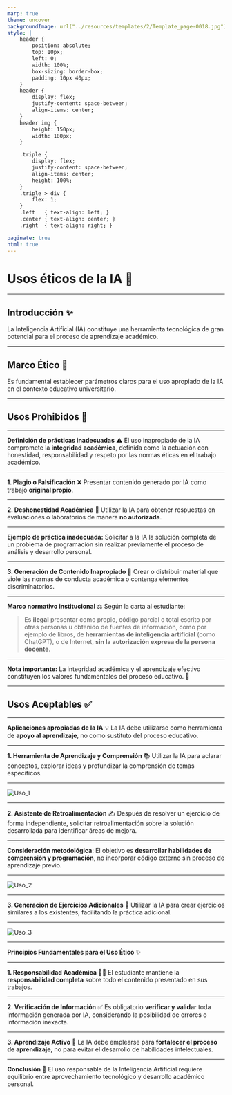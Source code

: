 ```yaml
---
marp: true
theme: uncover
backgroundImage: url("../resources/templates/2/Template_page-0018.jpg")
style: |
    header {
        position: absolute;
        top: 10px;
        left: 0;
        width: 100%;
        box-sizing: border-box;
        padding: 10px 40px;
    }
    header {
        display: flex;
        justify-content: space-between;
        align-items: center;
    }
    header img {
        height: 150px;
        width: 180px;
    }

    .triple {
        display: flex;
        justify-content: space-between;
        align-items: center;
        height: 100%;
    }
    .triple > div {
        flex: 1;
    }
    .left   { text-align: left; }
    .center { text-align: center; }
    .right  { text-align: right; }

paginate: true
html: true
---
```

                    
<!-- _header: ![Logo UCR](../resources/ucr.png) Principios de informática ![Logo ECCI](../resources/ecci.png) -->

# Usos éticos de la IA 🤖

---

## Introducción ✨

La Inteligencia Artificial (IA) constituye una herramienta tecnológica de gran potencial para el proceso de aprendizaje académico.

---

## Marco Ético 🤔

Es fundamental establecer parámetros claros para el uso apropiado de la IA en el contexto educativo universitario.

---

## Usos Prohibidos 🚫

---

**Definición de prácticas inadecuadas** ⚠️
El uso inapropiado de la IA compromete la **integridad académica**, definida como la actuación con honestidad, responsabilidad y respeto por las normas éticas en el trabajo académico.

---

**1. Plagio o Falsificación** ❌
Presentar contenido generado por IA como trabajo **original propio**.

---

**2. Deshonestidad Académica** 🚫
Utilizar la IA para obtener respuestas en evaluaciones o laboratorios de manera **no autorizada**.

---

**Ejemplo de práctica inadecuada:**
Solicitar a la IA la solución completa de un problema de programación sin realizar previamente el proceso de análisis y desarrollo personal.

---

**3. Generación de Contenido Inapropiado** 🚨
Crear o distribuir material que viole las normas de conducta académica o contenga elementos discriminatorios.

---

**Marco normativo institucional** ⚖️
Según la carta al estudiante:
> Es **ilegal** presentar como propio, código parcial o total escrito por otras personas u obtenido de fuentes de información, como por ejemplo de libros, de **herramientas de inteligencia artificial** (como ChatGPT), o de Internet, **sin la autorización expresa de la persona docente**.

---

**Nota importante:** La integridad académica y el aprendizaje efectivo constituyen los valores fundamentales del proceso educativo. 🧠

---

## Usos Aceptables ✅

---

**Aplicaciones apropiadas de la IA** 💡
La IA debe utilizarse como herramienta de **apoyo al aprendizaje**, no como sustituto del proceso educativo.

---

**1. Herramienta de Aprendizaje y Comprensión** 📚
Utilizar la IA para aclarar conceptos, explorar ideas y profundizar la comprensión de temas específicos.

---

![Uso_1](imgs/uso_1_ok.svg)

---

**2. Asistente de Retroalimentación** ✍️
Después de resolver un ejercicio de forma independiente, solicitar retroalimentación sobre la solución desarrollada para identificar áreas de mejora.

---

**Consideración metodológica**: El objetivo es **desarrollar habilidades de comprensión y programación**, no incorporar código externo sin proceso de aprendizaje previo.

---

![Uso_2](imgs/uso_2_ok.svg)

---

**3. Generación de Ejercicios Adicionales** 🐍
Utilizar la IA para crear ejercicios similares a los existentes, facilitando la práctica adicional.

---

![Uso_3](imgs/uso_3_ok.svg)

---

**Principios Fundamentales para el Uso Ético** ✨

---

**1. Responsabilidad Académica** 🧑‍💻
El estudiante mantiene la **responsabilidad completa** sobre todo el contenido presentado en sus trabajos.

---

**2. Verificación de Información** ✅
Es obligatorio **verificar y validar** toda información generada por IA, considerando la posibilidad de errores o información inexacta.

---

**3. Aprendizaje Activo** 🧠
La IA debe emplearse para **fortalecer el proceso de aprendizaje**, no para evitar el desarrollo de habilidades intelectuales.

---

**Conclusión** 🚀
El uso responsable de la Inteligencia Artificial requiere equilibrio entre aprovechamiento tecnológico y desarrollo académico personal.
